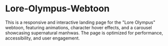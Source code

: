 # Lore-Olympus-Webtoon
 This is a responsive and interactive landing page for the "Lore Olympus" webtoon, featuring animations, character hover effects, and a carousel showcasing supernatural manhwas. The page is optimized for performance, accessibility, and user engagement.
